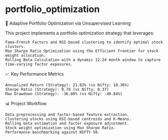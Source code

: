 # portfolio_optimization

🚀 Adaptive Portfolio Optimization via Unsupervised Learning

This project implements a portfolio optimization strategy that leverages:

    Fama-French Factors and RSI-based clustering to identify optimal stock clusters.
    Max Sharpe Ratio Optimization using the Efficient Frontier for stock weight allocation.
    Rolling Beta Calculation with a dynamic 12-24 month window to capture time-varying factor exposures.

📈 Key Performance Metrics

    Annualized Return (Strategy): 21.82% (vs Nifty: 10.36%)
    Sharpe Ratio (Strategy): 0.78 (vs Nifty: 0.37)
    Max Drawdown (Strategy): -36.08% (vs Nifty: -40.04%)

📊 Project Workflow

    Data preprocessing and factor-based feature extraction.
    Clustering stocks using RSI-based centroids and K-Means.
    Rolling beta estimation and factor exposure adjustment.
    Stock weight optimization using Max Sharpe Ratio.
    Performance benchmarking against NIFTY 50.
